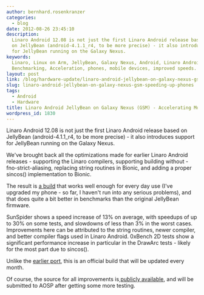 ```yaml
---
author: bernhard.rosenkranzer
categories:
  - blog
date: 2012-08-26 23:45:10
description:
  Linaro Android 12.08 is not just the first Linaro Android release based
  on JellyBean (android-4.1.1_r4, to be more precise) - it also introduces support
  for JellyBean running on the Galaxy Nexus.
keywords:
  Linaro, Linux on Arm, JellyBean, Galaxy Nexus, Android, Linaro Android Build,
  Benchmarking, Acceleration, phones, mobile devices, improved speeds.
layout: post
link: /blog/hardware-update/linaro-android-jellybean-on-galaxy-nexus-gsm-speeding-up-phones/
slug: linaro-android-jellybean-on-galaxy-nexus-gsm-speeding-up-phones
tags:
  - Android
  - Hardware
title: Linaro Android JellyBean on Galaxy Nexus (GSM) - Accelerating Mobile Devices
wordpress_id: 1830
---
```


Linaro Android 12.08 is not just the first Linaro Android release based on JellyBean (android-4.1.1_r4, to be more precise) - it also introduces support for JellyBean running on the Galaxy Nexus.

We've brought back all the optimizations made for earlier Linaro Android releases - supporting the Linaro compilers, supporting building without -fno-strict-aliasing, replacing string routines in Bionic, and adding a proper sincos() implementation to Bionic.

The result is [a build](https://releases.linaro.org/archive/12.08/android/images/galaxynexus-jb-gcc47-aosp-blob/) that works well enough for every day use (I've upgraded my phone - so far, I haven't run into any serious problems), and that does quite a bit better in benchmarks than the original JellyBean firmware.

SunSpider shows a speed increase of 13% on average, with speedups of up to 30% on some tests, and slowdowns of less than 3% in the worst cases. Improvements here can be attributed to the string routines, newer compiler, and better compiler flags used in Linaro Android.
0xBench 2D tests show a significant performance increase in particular in the DrawArc tests - likely for the most part due to sincos().

Unlike the [earlier port](/blog/linaro-android-running-on-galaxy-nexus/), this is an official build that will be updated every month.

Of course, the source for all improvements is[ publicly available](https://releases.linaro.org/archive/12.08/android/images/galaxynexus-jb-gcc47-aosp-blob/), and will be submitted to AOSP after getting some more testing.
